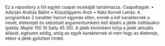 Ez a repository a Git egylet csapat munkáját tartalmazza. 
Csapattagok: 
•	Adorján András Bálint
•	Kisszölgyémi Áron
•	Nátz Kornél 
Leírás: 
A programban 2 karakter harcol egymás ellen, ennek a két karakternek a nevét, életerejét és sebzését argumentumként kell átadni a játék indításakor (példa: Maple 150 10 Sally 45 30). A játék körönként kiírja a játék aktuális állását, egészen addig, amíg az egyik karakternek el nem fogy az életereje, ekkor a játék győztest hirdet. 
